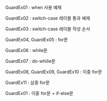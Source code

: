 GuardEx01 : when 사용 예제

GuardEx02 : switch-case 레이블 통과 예제

GuardEx03 : switch-case 레이블 작성 순서

GuardEx04, GuardEx05 : for문

GuardEx06 : while문

GuardEx07 : do-whilie문

GuardEx08, GuardEx09, GuardEx10 : 이중 for문

GuardEx11 : 삼중 for문

GuardEx01 : 이중 for문 + if-else문
